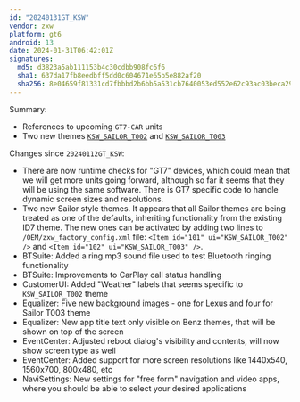 ```yaml
---
id: "20240131GT_KSW"
vendor: zxw
platform: gt6
android: 13
date: 2024-01-31T06:42:01Z
signatures:
  md5: d3823a5ab111153b4c30cdbb908fc6f6
  sha1: 637da17fb8eedbff5dd0c604671e65b5e882af20
  sha256: 8e04659f81331cd7fbbbd2b6bb5a531cb7640053ed552e62c93ac03beca29b37
---
```

Summary:
- References to upcoming `GT7-CAR` units
- Two new themes [`KSW_SAILOR_T002`](/headunits/themes/zxw/101-ksw_sailor_t002) and [`KSW_SAILOR_T003`](/headunits/themes/zxw/102-ksw_sailor_t003)

Changes since `20240112GT_KSW`:
- There are now runtime checks for "GT7" devices, which could mean that we will get more units going forward, although so far it seems that they will be using the same software. There is GT7 specific code to handle dynamic screen sizes and resolutions.
- Two new Sailor style themes. It appears that all Sailor themes are being treated as one of the defaults, inheriting functionality from the existing ID7 theme. The new ones can be activated by adding two lines to `/OEM/zxw_factory_config.xml` file: `<Item id="101" ui="KSW_SAILOR_T002" />` and `<Item id="102" ui="KSW_SAILOR_T003" />`.
- BTSuite: Added a ring.mp3 sound file used to test Bluetooth ringing functionality
- BTSuite: Improvements to CarPlay call status handling
- CustomerUI: Added "Weather" labels that seems specific to `KSW_SAILOR_T002` theme
- Equalizer: Five new background images - one for Lexus and four for Sailor T003 theme
- Equalizer: New app title text only visible on Benz themes, that will be shown on top of the screen
- EventCenter: Adjusted reboot dialog's visibility and contents, will now show screen type as well
- EventCenter: Added support for more screen resolutions like 1440x540, 1560x700, 800x480, etc
- NaviSettings: New settings for "free form" navigation and video apps, where you should be able to select your desired applications
